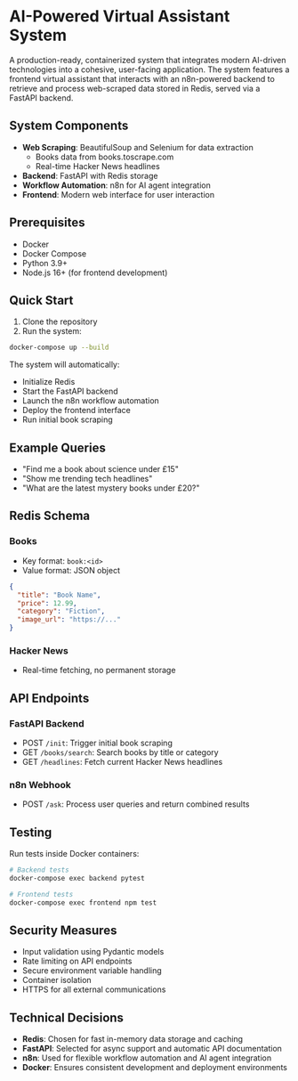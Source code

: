 # AI-Powered Virtual Assistant System

A production-ready, containerized system that integrates modern AI-driven technologies into a cohesive, user-facing application. The system features a frontend virtual assistant that interacts with an n8n-powered backend to retrieve and process web-scraped data stored in Redis, served via a FastAPI backend.

## System Components

- **Web Scraping**: BeautifulSoup and Selenium for data extraction
  - Books data from books.toscrape.com
  - Real-time Hacker News headlines
- **Backend**: FastAPI with Redis storage
- **Workflow Automation**: n8n for AI agent integration
- **Frontend**: Modern web interface for user interaction

## Prerequisites

- Docker
- Docker Compose
- Python 3.9+
- Node.js 16+ (for frontend development)

## Quick Start

1. Clone the repository
2. Run the system:
```bash
docker-compose up --build
```

The system will automatically:
- Initialize Redis
- Start the FastAPI backend
- Launch the n8n workflow automation
- Deploy the frontend interface
- Run initial book scraping

## Example Queries

- "Find me a book about science under £15"
- "Show me trending tech headlines"
- "What are the latest mystery books under £20?"

## Redis Schema

### Books
- Key format: `book:<id>`
- Value format: JSON object
```json
{
  "title": "Book Name",
  "price": 12.99,
  "category": "Fiction",
  "image_url": "https://..."
}
```

### Hacker News
- Real-time fetching, no permanent storage

## API Endpoints

### FastAPI Backend
- POST `/init`: Trigger initial book scraping
- GET `/books/search`: Search books by title or category
- GET `/headlines`: Fetch current Hacker News headlines

### n8n Webhook
- POST `/ask`: Process user queries and return combined results

## Testing

Run tests inside Docker containers:

```bash
# Backend tests
docker-compose exec backend pytest

# Frontend tests
docker-compose exec frontend npm test
```

## Security Measures

- Input validation using Pydantic models
- Rate limiting on API endpoints
- Secure environment variable handling
- Container isolation
- HTTPS for all external communications

## Technical Decisions

- **Redis**: Chosen for fast in-memory data storage and caching
- **FastAPI**: Selected for async support and automatic API documentation
- **n8n**: Used for flexible workflow automation and AI agent integration
- **Docker**: Ensures consistent development and deployment environments 